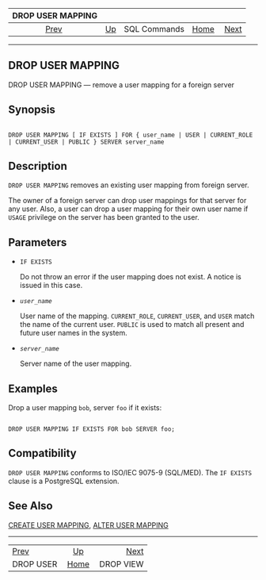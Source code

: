 

|            DROP USER MAPPING           |                                        |              |                                                       |                                        |
| :------------------------------------: | :------------------------------------- | :----------: | ----------------------------------------------------: | -------------------------------------: |
| [Prev](sql-dropuser.html "DROP USER")  | [Up](sql-commands.html "SQL Commands") | SQL Commands | [Home](index.html "PostgreSQL 17devel Documentation") |  [Next](sql-dropview.html "DROP VIEW") |

***

## DROP USER MAPPING

DROP USER MAPPING — remove a user mapping for a foreign server

## Synopsis

```

DROP USER MAPPING [ IF EXISTS ] FOR { user_name | USER | CURRENT_ROLE | CURRENT_USER | PUBLIC } SERVER server_name
```

## Description

`DROP USER MAPPING` removes an existing user mapping from foreign server.

The owner of a foreign server can drop user mappings for that server for any user. Also, a user can drop a user mapping for their own user name if `USAGE` privilege on the server has been granted to the user.

## Parameters

* `IF EXISTS`

    Do not throw an error if the user mapping does not exist. A notice is issued in this case.

* *`user_name`*

    User name of the mapping. `CURRENT_ROLE`, `CURRENT_USER`, and `USER` match the name of the current user. `PUBLIC` is used to match all present and future user names in the system.

* *`server_name`*

    Server name of the user mapping.

## Examples

Drop a user mapping `bob`, server `foo` if it exists:

```

DROP USER MAPPING IF EXISTS FOR bob SERVER foo;
```

## Compatibility

`DROP USER MAPPING` conforms to ISO/IEC 9075-9 (SQL/MED). The `IF EXISTS` clause is a PostgreSQL extension.

## See Also

[CREATE USER MAPPING](sql-createusermapping.html "CREATE USER MAPPING"), [ALTER USER MAPPING](sql-alterusermapping.html "ALTER USER MAPPING")

***

|                                        |                                                       |                                        |
| :------------------------------------- | :---------------------------------------------------: | -------------------------------------: |
| [Prev](sql-dropuser.html "DROP USER")  |         [Up](sql-commands.html "SQL Commands")        |  [Next](sql-dropview.html "DROP VIEW") |
| DROP USER                              | [Home](index.html "PostgreSQL 17devel Documentation") |                              DROP VIEW |
